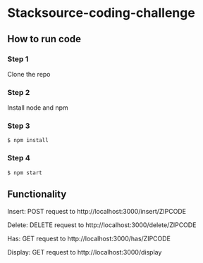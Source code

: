 # Stacksource-coding-challenge

## How to run code

### Step 1
Clone the repo

### Step 2
Install node and npm

### Step 3
```
$ npm install
```
### Step 4
```
$ npm start
```

## Functionality
Insert: POST request to http://localhost:3000/insert/ZIPCODE

Delete: DELETE request to http://localhost:3000/delete/ZIPCODE

Has: GET request to http://localhost:3000/has/ZIPCODE

Display: GET request to http://localhost:3000/display
